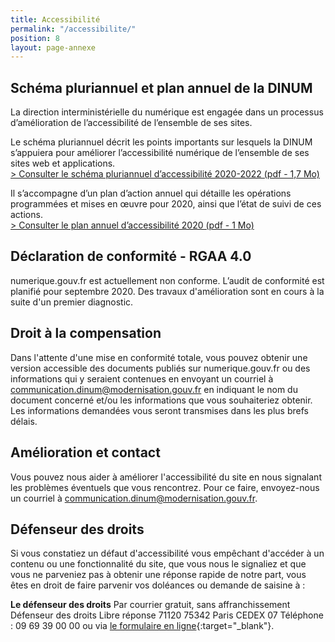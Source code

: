 ```yaml
---
title: Accessibilité
permalink: "/accessibilite/"
position: 8
layout: page-annexe
---
```


## Schéma pluriannuel et plan annuel de la DINUM
La direction interministérielle du numérique est engagée dans un processus d’amélioration de l’accessibilité de l’ensemble de ses sites.

Le schéma pluriannuel décrit les points importants sur lesquels la DINUM s’appuiera pour améliorer l’accessibilité numérique de l’ensemble de ses sites web et applications.
<br>[> Consulter le schéma pluriannuel d’accessibilité 2020-2022 (pdf - 1,7 Mo)](/uploads/DINUM_SchemaPluriannuel_2020.pdf)

Il s’accompagne d’un plan d’action annuel qui détaille les opérations programmées et mises en œuvre pour 2020, ainsi que l’état de suivi de ces actions.
<br>[> Consulter le plan annuel d’accessibilité 2020 (pdf - 1 Mo)](/uploads/DINUM_PlanAnnuel_2020.pdf)

## Déclaration de conformité - RGAA 4.0
numerique.gouv.fr est actuellement non conforme.
L’audit de conformité est planifié pour septembre 2020. Des travaux d'amélioration sont en cours à la suite d'un premier diagnostic.

## Droit à la compensation
Dans l'attente d'une mise en conformité totale, vous pouvez obtenir une version accessible des documents publiés sur numerique.gouv.fr ou des informations qui y seraient contenues en envoyant un courriel à communication.dinum@modernisation.gouv.fr en indiquant le nom du document concerné et/ou les informations que vous souhaiteriez obtenir. Les informations demandées vous seront transmises dans les plus brefs délais.

## Amélioration et contact
Vous pouvez nous aider à améliorer l'accessibilité du site en nous signalant les problèmes éventuels que vous rencontrez. Pour ce faire, envoyez-nous un courriel à communication.dinum@modernisation.gouv.fr.

## Défenseur des droits
Si vous constatiez un défaut d'accessibilité vous empêchant d'accéder à un contenu ou une fonctionnalité du site, que vous nous le signaliez et que vous ne parveniez pas à obtenir une réponse rapide de notre part, vous êtes en droit de faire parvenir vos doléances ou demande de saisine à :

**Le défenseur des droits**
Par courrier gratuit, sans affranchissement
Défenseur des droits
Libre réponse 71120
75342 Paris CEDEX 07
Téléphone : 09 69 39 00 00
ou via [le formulaire en ligne](https://www.defenseurdesdroits.fr/fr/contactez-nous){:target="_blank"}.
